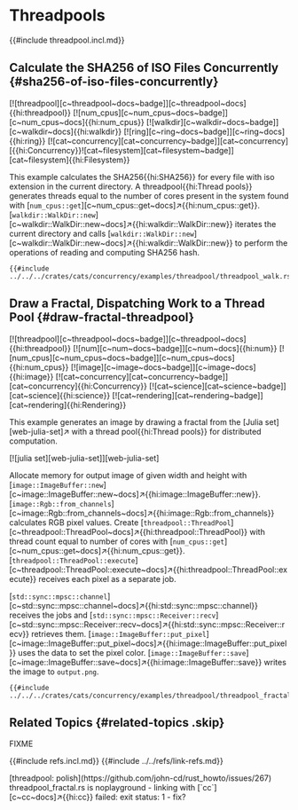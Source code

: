 # Threadpools

{{#include threadpool.incl.md}}

## Calculate the SHA256 of ISO Files Concurrently {#sha256-of-iso-files-concurrently}

[![threadpool][c~threadpool~docs~badge]][c~threadpool~docs]{{hi:threadpool}} [![num_cpus][c~num_cpus~docs~badge]][c~num_cpus~docs]{{hi:num_cpus}} [![walkdir][c~walkdir~docs~badge]][c~walkdir~docs]{{hi:walkdir}} [![ring][c~ring~docs~badge]][c~ring~docs]{{hi:ring}} [![cat~concurrency][cat~concurrency~badge]][cat~concurrency] [{{hi:Concurrency}}![cat~filesystem][cat~filesystem~badge]][cat~filesystem]{{hi:Filesystem}}

This example calculates the SHA256{{hi:SHA256}} for every file with iso extension in the current directory. A threadpool{{hi:Thread pools}} generates threads equal to the number of cores present in the system found with [`num_cpus::get`][c~num_cpus::get~docs]↗{{hi:num_cpus::get}}. [`walkdir::WalkDir::new`][c~walkdir::WalkDir::new~docs]↗{{hi:walkdir::WalkDir::new}} iterates the current directory and calls [`walkdir::WalkDir::new`][c~walkdir::WalkDir::new~docs]↗{{hi:walkdir::WalkDir::new}} to perform the operations of reading and computing SHA256 hash.

```rust,editable
{{#include ../../../crates/cats/concurrency/examples/threadpool/threadpool_walk.rs:example}}
```

## Draw a Fractal, Dispatching Work to a Thread Pool {#draw-fractal-threadpool}

[![threadpool][c~threadpool~docs~badge]][c~threadpool~docs]{{hi:threadpool}} [![num][c~num~docs~badge]][c~num~docs]{{hi:num}} [![num_cpus][c~num_cpus~docs~badge]][c~num_cpus~docs]{{hi:num_cpus}} [![image][c~image~docs~badge]][c~image~docs]{{hi:image}} [![cat~concurrency][cat~concurrency~badge]][cat~concurrency]{{hi:Concurrency}} [![cat~science][cat~science~badge]][cat~science]{{hi:science}} [![cat~rendering][cat~rendering~badge]][cat~rendering]{{hi:Rendering}}

This example generates an image by drawing a fractal from the [Julia set][web-julia-set]↗ with a thread pool{{hi:Thread pools}} for distributed computation.

[![julia set][web-julia-set]][web-julia-set]


Allocate memory for output image of given width and height with [`image::ImageBuffer::new`][c~image::ImageBuffer::new~docs]↗{{hi:image::ImageBuffer::new}}.
[`image::Rgb::from_channels`][c~image::Rgb::from_channels~docs]↗{{hi:image::Rgb::from_channels}} calculates RGB pixel values. Create [`threadpool::ThreadPool`][c~threadpool::ThreadPool~docs]↗{{hi:threadpool::ThreadPool}} with thread count equal to number of cores with [`num_cpus::get`][c~num_cpus::get~docs]↗{{hi:num_cpus::get}}.
[`threadpool::ThreadPool::execute`][c~threadpool::ThreadPool::execute~docs]↗{{hi:threadpool::ThreadPool::execute}} receives each pixel as a separate job.

[`std::sync::mpsc::channel`][c~std::sync::mpsc::channel~docs]↗{{hi:std::sync::mpsc::channel}} receives the jobs and [`std::sync::mpsc::Receiver::recv`][c~std::sync::mpsc::Receiver::recv~docs]↗{{hi:std::sync::mpsc::Receiver::recv}} retrieves them.
[`image::ImageBuffer::put_pixel`][c~image::ImageBuffer::put_pixel~docs]↗{{hi:image::ImageBuffer::put_pixel}} uses the data to set the pixel color.
[`image::ImageBuffer::save`][c~image::ImageBuffer::save~docs]↗{{hi:image::ImageBuffer::save}} writes the image to `output.png`.

```rust,editable,noplayground
{{#include ../../../crates/cats/concurrency/examples/threadpool/threadpool_fractal.rs:example}}
```

## Related Topics {#related-topics .skip}

FIXME

{{#include refs.incl.md}}
{{#include ../../refs/link-refs.md}}

<div class="hidden">
[threadpool: polish](https://github.com/john-cd/rust_howto/issues/267) threadpool_fractal.rs is noplayground - linking with [`cc`][c~cc~docs]↗{{hi:cc}} failed: exit status: 1 - fix?
</div>
